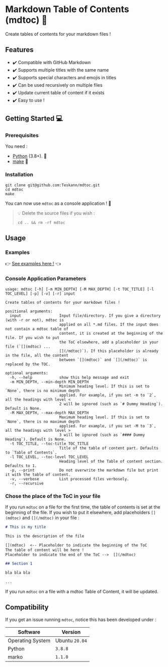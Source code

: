 # Markdown Table of Contents (mdtoc) :bookmark_tabs:

Create tables of contents for your markdown files !

[](mdtoc)
[](/mdtoc)

## Features

- :heavy_check_mark: Compatible with GitHub Markdown
- :heavy_check_mark: Supports multiple titles with the same name
- :heavy_check_mark: Supports special characters and emojis in titles
- :heavy_check_mark: Can be used recursively on multiple files
- :heavy_check_mark: Update current table of content if it exists
- :heavy_check_mark: Easy to use !

## Getting Started :computer:

### Prerequisites

You need :
- [Python](https://www.python.org/downloads/) (3.8+).
:snake:
- [make](https://www.gnu.org/software/make/) :hammer:

### Installation

```commandline
git clone git@github.com:Teskann/mdtoc.git
cd mdtoc
make
```

You can now use `mdtoc` as a console application ! :tada:

> :bulb: Delete the source files if you wish :
>```commandline
>cd .. && rm -rf mdtoc
>```

## Usage

### Examples

:point_right: [See examples here !](./examples) :point_left:

### Console Application Parameters

```
usage: mdtoc [-h] [-m MIN_DEPTH] [-M MAX_DEPTH] [-t TOC_TITLE] [-l TOC_LEVEL] [-p] [-v] [-r] input

Create tables of contents for your markdown files !

positional arguments:
  input                 Input file/directory. If you give a directory (with -r or not), mdtoc is
                        applied on all *.md files. If the input does not contain a mdtoc table of
                        content, it is created at the beginning of the file. If you wish to put
                        the ToC elsewhere, add a placeholder in your file (`[](mdtoc) ...
                        [](/mdtoc)`). If this placeholder is already in the file, all the content
                        between `[](mdtoc)` and `[](/mdtoc)` is replaced by the TOC.

optional arguments:
  -h, --help            show this help message and exit
  -m MIN_DEPTH, --min-depth MIN_DEPTH
                        Minimum heading level. If this is set to `None`, there is no minimum depth
                        applied. For example, if you set -m to `2`, all the headings with level <
                        2 will be ignored (such as `# Dummy Heading`). Default is None.
  -M MAX_DEPTH, --max-depth MAX_DEPTH
                        Maximum heading level. If this is set to `None`, there is no maximum depth
                        applied. For example, if you set -M to `3`, all the headings with level >
                        3 will be ignored (such as `#### Dummy Heading`). Default is None.
  -t TOC_TITLE, --toc-title TOC_TITLE
                        Title of the table of content part. Defaults to `Table of Contents`.
  -l TOC_LEVEL, --toc-level TOC_LEVEL
                        Heading level of the Table of content section. Defaults to 1.
  -p, --print           Do not overwrite the markdown file but print it with the table of content.
  -v, --verbose         List processed files verbosely.
  -r, --recursive
```

### Chose the place of the ToC in your file

If you run `mdtoc` on a file for the first time, the table of contents is
set at the beginning of the file. If you wish to put it elsewhere, add
placeholders `[](mdtoc)` and `[](/mdtoc)` in your file :

```markdown
# This is my title

This is the description of the file

[](mdtoc)  <-- Placeholder to indicate the beginning of the ToC
The table of content will be here !
Placeholder to indicate the end of the ToC -->  [](/mdtoc)

## Section 1

bla bla bla

...
```

If you run `mdtoc` on a file with a mdtoc Table of Content, it will be updated.

## Compatibility

If you get an issue running `mdtoc`, notice this has been developed under :

Software | Version
--- | ---
Operating System | Ubuntu `20.04`
Python | `3.8.8`
marko | `1.1.0`